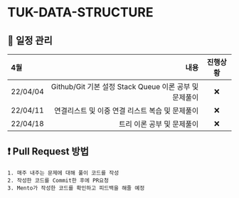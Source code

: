 # TUK-DATA-STRUCTURE

## 📌 일정 관리

| 4월      |                                                   내용 | 진행상황 |
| :------- | -----------------------------------------------------: | :------: |
| 22/04/04 | Github/Git 기본 설정 Stack Queue 이론 공부 및 문제풀이 |    ❌    |
| 22/04/11 |        연결리스트 및 이중 연결 리스트 복습 및 문제풀이 |    ❌    |
| 22/04/18 |                             트리 이론 공부 및 문제풀이 |    ❌    |

## ❗️ Pull Request 방법

```
1. 매주 내주는 문제에 대해 풀이 코드를 작성
2. 작성한 코드를 Commit한 후에 PR요청
3. Mento가 작성한 코드를 확인하고 피드백을 해줄 예정
```
